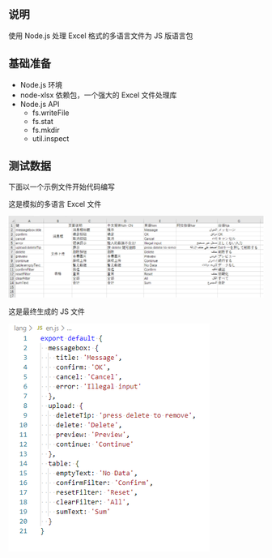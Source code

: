 ## 说明
使用 Node.js 处理 Excel 格式的多语言文件为 JS 版语言包

## 基础准备
- Node.js 环境
- node-xlsx 依赖包，一个强大的 Excel 文件处理库
- Node.js API
    - fs.writeFile
    - fs.stat
    - fs.mkdir
    - util.inspect

## 测试数据
下面以一个示例文件开始代码编写

这是模拟的多语言 Excel 文件

![](./img/8205304.png)

这是最终生成的 JS 文件

![](./img/8205330.png)
